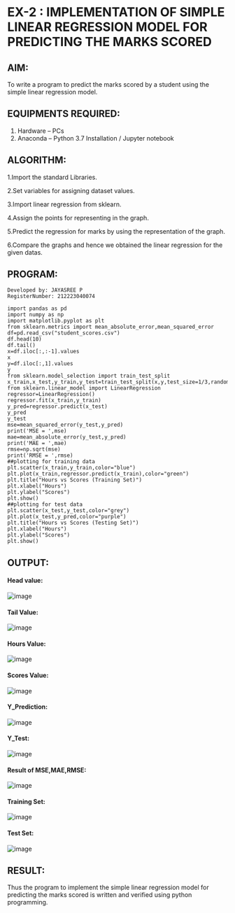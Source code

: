 # EX-2 : IMPLEMENTATION OF SIMPLE LINEAR REGRESSION MODEL FOR PREDICTING THE MARKS SCORED 

## AIM:
To write a program to predict the marks scored by a student using the simple linear regression model.

## EQUIPMENTS REQUIRED:
1. Hardware – PCs
2. Anaconda – Python 3.7 Installation / Jupyter notebook

## ALGORITHM:

1.Import the standard Libraries.

2.Set variables for assigning dataset values.

3.Import linear regression from sklearn.

4.Assign the points for representing in the graph.

5.Predict the regression for marks by using the representation of the graph.

6.Compare the graphs and hence we obtained the linear regression for the given datas.

## PROGRAM:

```
Developed by: JAYASREE P
RegisterNumber: 212223040074
```
```
import pandas as pd
import numpy as np
import matplotlib.pyplot as plt
from sklearn.metrics import mean_absolute_error,mean_squared_error
df=pd.read_csv("student_scores.csv")
df.head(10)
df.tail()
x=df.iloc[:,:-1].values
x
y=df.iloc[:,1].values
y
from sklearn.model_selection import train_test_split
x_train,x_test,y_train,y_test=train_test_split(x,y,test_size=1/3,random_state=0)
from sklearn.linear_model import LinearRegression
regressor=LinearRegression()
regressor.fit(x_train,y_train)
y_pred=regressor.predict(x_test)
y_pred
y_test
mse=mean_squared_error(y_test,y_pred)
print('MSE = ',mse)
mae=mean_absolute_error(y_test,y_pred)
print('MAE = ',mae)
rmse=np.sqrt(mse)
print('RMSE = ',rmse)
##plotting for training data
plt.scatter(x_train,y_train,color="blue")
plt.plot(x_train,regressor.predict(x_train),color="green")
plt.title("Hours vs Scores (Training Set)")
plt.xlabel("Hours")
plt.ylabel("Scores")
plt.show()
##plotting for test data
plt.scatter(x_test,y_test,color="grey")
plt.plot(x_test,y_pred,color="purple")
plt.title("Hours vs Scores (Testing Set)")
plt.xlabel("Hours")
plt.ylabel("Scores")
plt.show()

```


## OUTPUT:

#### Head value:

![image](https://github.com/user-attachments/assets/61964e83-f07e-43c2-a6c6-03c40586e1c4)

#### Tail Value:

![image](https://github.com/user-attachments/assets/bf495320-cf3b-4a5f-87a1-981abfee4ef8)

#### Hours Value:

![image](https://github.com/user-attachments/assets/c19401b4-2e41-4176-9622-6b365cd58e50)

#### Scores Value:

![image](https://github.com/user-attachments/assets/93aacbc4-9c81-4f4a-a5bb-e9e930dbce1a)

#### Y_Prediction:

![image](https://github.com/user-attachments/assets/9b711dbf-3537-41b7-93a0-64b7067dff17)

#### Y_Test:

![image](https://github.com/user-attachments/assets/ed2ed1ef-9dfa-4a96-bc7e-0f0414ee8cbf)

#### Result of MSE,MAE,RMSE:

![image](https://github.com/user-attachments/assets/8191ca04-0d04-4950-ba4b-c2c66399c959)

#### Training Set:

![image](https://github.com/user-attachments/assets/9c8aab62-cc2f-42ae-acc3-c67c53ef60e5)

#### Test Set:

![image](https://github.com/user-attachments/assets/e656a1eb-6108-4a72-9a06-8123bc27a654)









## RESULT:
Thus the program to implement the simple linear regression model for predicting the marks scored is written and verified using python programming.
